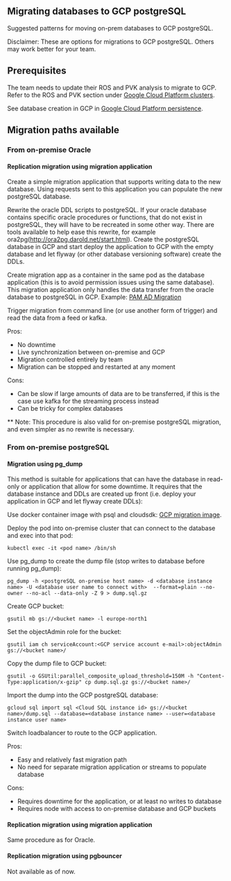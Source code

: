 ## Migrating databases to GCP postgreSQL

Suggested patterns for moving on-prem databases to GCP postgreSQL.

Disclaimer: These are options for migrations to GCP postgreSQL. Others may work better for your team.

## Prerequisites
The team needs to update their ROS and PVK analysis to migrate to GCP.
Refer to the ROS and PVK section under [Google Cloud Platform clusters][GCP].

See database creation in GCP in [Google Cloud Platform persistence][DBCREATION].

## Migration paths available

### From on-premise Oracle

#### Replication migration using migration application

Create a simple migration application that supports writing data to the new database. 
Using requests sent to this application you can populate the new postgreSQL database.

Rewrite the oracle DDL scripts to postgreSQL. If your oracle database contains specific oracle procedures or functions, 
that do not exist in postgreSQL, they will have to be recreated in some other way.
There are tools available to help ease this rewrite, for example ora2pg(http://ora2pg.darold.net/start.html). 
Create the postgreSQL database in GCP and start deploy the application to GCP with the empty database 
and let flyway (or other database versioning software) create the DDLs.

Create migration app as a container in the same pod as the database application (this is to avoid permission issues using the same database). This migration application only handles the data transfer from the oracle database to postgreSQL in GCP. 
Example: [PAM AD Migration][PAMADMIGRATION]

Trigger migration from command line (or use another form of trigger) and read the data from a feed or kafka.

Pros:
- No downtime
- Live synchronization between on-premise and GCP
- Migration controlled entirely by team
- Migration can be stopped and restarted at any moment

Cons:
- Can be slow if large amounts of data are to be transferred, if this is the case use kafka for the streaming process instead
- Can be tricky for complex databases

** Note: This procedure is also valid for on-premise postgreSQL migration, and even simpler as no rewrite is necessary.
         
### From on-premise postgreSQL

#### Migration using pg_dump

This method is suitable for applications that can have the database in read-only or application that allow for some downtime.
It requires that the database instance and DDLs are created up front (i.e. deploy your application in GCP and let flyway create DDLs):

Use docker container image with psql and cloudsdk: [GCP migration image][GCPMIGRATION].

Deploy the pod into on-premise cluster that can connect to the database and exec into that pod:
```
kubectl exec -it <pod name> /bin/sh
```
Use pg_dump to create the dump file (stop writes to database before running pg_dump): 
```
pg_dump -h <postgreSQL on-premise host name> -d <database instance name> -U <database user name to connect with>  --format=plain --no-owner --no-acl --data-only -Z 9 > dump.sql.gz
```
Create GCP bucket:
```
gsutil mb gs://<bucket name> -l europe-north1
```
Set the objectAdmin role for the bucket:
```
gsutil iam ch serviceAccount:<GCP service account e-mail>:objectAdmin gs://<bucket name>/
```
Copy the dump file to GCP bucket:
```
gsutil -o GSUtil:parallel_composite_upload_threshold=150M -h "Content-Type:application/x-gzip" cp dump.sql.gz gs://<bucket name>/
```
Import the dump into the GCP postgreSQL database:
```
gcloud sql import sql <Cloud SQL instance id> gs://<bucket name>/dump.sql --database=<database instance name> --user=<database instance user name>
```
Switch loadbalancer to route to the GCP application.

Pros:
- Easy and relatively fast migration path
- No need for separate migration application or streams to populate database

Cons: 
- Requires downtime for the application, or at least no writes to database
- Requires node with access to on-premise database and GCP buckets

#### Replication migration using migration application

Same procedure as for Oracle.

#### Replication migration using pgbouncer

Not available as of now.

[GCP]: ./gcp.md
[DBCREATION]: ../persistence/postgres.md
[PAMADMIGRATION]: https://github.com/navikt/pam-ad-migration
[GCPMIGRATION]: https://github.com/navikt/gcp-migrering

